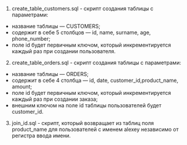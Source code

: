 1. create_table_customers.sql - скрипт создания таблицы с параметрами:
- название таблицы — CUSTOMERS;
- содержит в себе 5 столбцов — id, name, surname, age, phone_number;
- поле id будет первичным ключом, который инкрементируется каждый раз при создании пользователя.

2. create_table_orders.sql - скрипт создания таблицы с параметрами:
- название таблицы — ORDERS;
- содержит в себе 4 столбца — id, date, customer_id,product_name, amount;
- поле id будет первичным ключом, который инкрементируется каждый раз при создании заказа;
- внешним ключом на поле id таблицы пользователей будет customer_id.

3. join_id.sql - скрипт, который возвращает из таблиц поля product_name для пользователей с именем alexey независимо от регистра ввода имени.